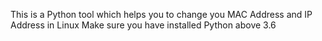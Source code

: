 This is a Python tool which helps you to change you MAC Address and IP Address in Linux Make sure you have installed Python above 3.6
